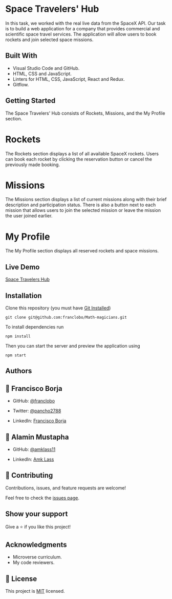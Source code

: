 # Space Travelers' Hub
In this task, we worked with the real live data from the SpaceX API. Our task is to build a web application for a company that provides commercial and scientific space travel services. The application will allow users to book rockets and join selected space missions.

## Built With

- Visual Studio Code and GitHub.
- HTML, CSS and JavaScript.
- Linters for HTML, CSS, JavaScript, React and Redux.
- Gitflow.

## Getting Started

The Space Travelers' Hub consists of Rockets, Missions, and the My Profile section.

# Rockets

The Rockets section displays a list of all available SpaceX rockets. Users can book each rocket by clicking the reservation button or cancel the previously made booking.

# Missions

The Missions section displays a list of current missions along with their brief description and participation status. There is also a button next to each mission that allows users to join the selected mission or leave the mission the user joined earlier.

# My Profile

The My Profile section displays all reserved rockets and space missions.

## Live Demo

[Space Travelers Hub](#)<br>

## Installation

Clone this repository (you must have [Git Installed](git@github.com:franclobo/Space-Travelers-Hub.git))

`git clone git@github.com:franclobo/Math-magicians.git`

To install dependencies run

`npm install`

Then you can start the server and preview the application using

`npm start`

## Authors

## 👤 Francisco Borja

- GitHub: [@franclobo](https://github.com/franclobo)

- Twitter: [@pancho2788](https://twitter.com/Pancho2788)

- LinkedIn: [Francisco Borja](https://www.linkedin.com/in/francisco-borja-lobato/)

## 👤 Alamin Mustapha

- GitHub: [@amklass11](https://github.com/amklass11)

- LinkedIn: [Amk Lass](https://www.linkedin.com/in/amk-lass-521565196/)

## 🤝 Contributing

Contributions, issues, and feature requests are welcome!

Feel free to check the [issues page](../../issues/).

## Show your support

Give a ⭐️ if you like this project!

## Acknowledgments

- Microverse curriculum.
- My code reviewers.

## 📝 License

This project is [MIT](./LICENSE) licensed.
